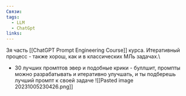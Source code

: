 ```yaml
---
Связи: 
tags:
  - LLM
  - ChatGpt
links:
---
```

3я часть [[ChatGPT Prompt Engineering Course]] курса.
Итеративный процесс - также хорош, как и в классических МЛь задачах.\
- 30 лучших промптов эвер и подобные крики - буллшит, промпты можно разрабатывать и итеративно улучшать, и ты подберешь лучший промпт к своей задаче
![[Pasted image 20231005230426.png]]